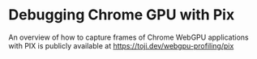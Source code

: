 # Debugging Chrome GPU with Pix

An overview of how to capture frames of Chrome WebGPU applications with PIX is
publicly available at https://toji.dev/webgpu-profiling/pix